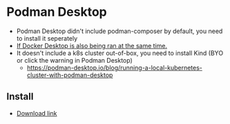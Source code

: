 # Podman Desktop
- Podman Desktop didn't include podman-composer by default, you need to install it seperately
- [If Docker Desktop is also being ran at the same time.](https://podman-desktop.io/docs/troubleshooting/troubleshooting-podman#warning-about-docker-compatibility-mode)
- It doesn't include a k8s cluster out-of-box, you need to install Kind (BYO or click the warning in Podman Desktop)
  - https://podman-desktop.io/blog/running-a-local-kubernetes-cluster-with-podman-desktop
## Install  
- [Download link](https://podman-desktop.io/downloads)
